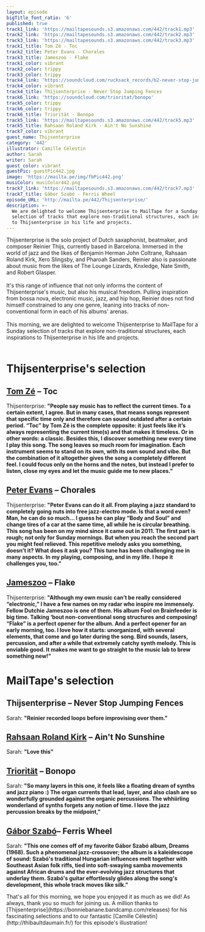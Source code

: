 ```yaml
---
layout: episode
bigTitle_font_ratio: '6'
published: true
track1_link: 'https://mailtapesounds.s3.amazonaws.com/442/track1.mp3'
track2_link: 'https://mailtapesounds.s3.amazonaws.com/442/track2.mp3'
track3_link: 'https://mailtapesounds.s3.amazonaws.com/442/track3.mp3'
track1_title: Tom Zé - Toc
track2_title: Peter Evans - Chorales
track3_title: Jameszoo - Flake
track1_color: vibrant
track2_color: trippy
track3_color: trippy
track4_link: 'https://soundcloud.com/rucksack_records/b2-never-stop-jumping-fences'
track4_color: vibrant
track4_title: Thijsenterprise - Never Stop Jumping Fences
track6_link: 'https://soundcloud.com/trioritat/bonopo'
track5_color: trippy
track6_color: trippy
track6_title: Triorität - Bonopo
track5_link: 'https://mailtapesounds.s3.amazonaws.com/442/track5.mp3'
track5_title: Rahsaan Roland Kirk - Ain't No Sunshine
track7_color: vibrant
guest_name: Thijsenterprise
category: '442'
illustrator: Camille Célestin
author: Sarah
writer: Sarah
guest_color: vibrant
guestPic: guestPic442.jpg
image: 'https://mailta.pe/img/fbPic442.png'
musiColor: musiColor442.png
track7_link: 'https://mailtapesounds.s3.amazonaws.com/442/track7.mp3'
track7_title: Gábor Szabó - Ferris Wheel
episode_URL: 'http://mailta.pe/442/Thijsenterprise/'
description: >-
  We are delighted to welcome Thijsenterprise to MailTape for a Sunday morning
  selection of tracks that explore non-traditional structures, each inspirations
  to Thijsenterprise in his life and projects.
---
```


<p id="introduction">Thijsenterprise is the solo project of Dutch saxaphonist, beatmaker, and composer Reinier Thijs, currently based in Barcelona. Immersed in the world of jazz and the likes of Benjamin Herman John Coltrane, Rahsaan Roland Kirk, Xero Slingsby, and Pharoah Sanders, Reinier also is passionate about music from the likes of The Lounge Lizards, Knxledge, Nate Smith, and Robert Glasper. <br><br>
  It's this range of influence that not only informs the content of Thijsenterprise's music, but also his musical freedom. Pulling inspiration from bossa nova, electronic music, jazz, and hip hop, Reinier does not find himself constrained to any one genre, leaning into tracks of non-conventional form in each of his albums' arenas. <br><br>
  This morning, we are delighted to welcome Thijsenterprise to MailTape for a Sunday selection of tracks that explore non-traditional structures, each inspirations to Thijsenterprise in his life and projects. 
<br><br>
</p>


# Thijsenterprise's selection

## [Tom Zé](https://www.facebook.com/TheMonoNeon/) – Toc
Thijsenterprise: **"**People say music has to reflect the current times. To a certain extent, I agree. But in many cases, that means songs represent that specific time only and therefore can sound outdated after a certain period. “Toc” by Tom Zé is the complete opposite: it just feels like it’s always representing the current time(s) and that makes it timeless. Or in other words: a classic.
Besides this, I discover something new every time I play this song. The song leaves so much room for imagination. Each instrument seems to stand on its own, with its own sound and vibe. But the combination of it altogether gives the song a completely different feel. I could focus only on the horns and the notes, but instead I prefer to listen, close my eyes and let the music guide me to new places.**"**

## [Peter Evans](https://fr.wikipedia.org/wiki/Brigitte_Bardot) – Chorales
Thijsenterprise: **"**Peter Evans can do it all. From playing a jazz standard to completely going nuts into free jazz-electro mode. Is that a word even? Man, he can do so much... I guess he can play “Body and Soul” and change tires of a car at the same time, all while he is circular breathing.
This song has been on my mind since it came out in 2011. The first part is rough; not only for Sunday mornings. But when you reach the second part you might feel relieved. This repetitive melody asks you something, doesn’t it? What does it ask you? This tune has been challenging me in many aspects. In my playing, composing, and in my life. I hope it challenges you, too.**"**

## [Jameszoo](https://www.facebook.com/Take6Official/) – Flake
Thijsenterprise: **"**Although my own music can’t be really considered “electronic,” I have a few names on my radar who inspire me immensely. Fellow Dutchie Jameszoo is one of them. His album Fool on Brainfeeder is big time. Talking ‘bout non-conventional song structures and composing!
“Flake” is a perfect opener for the album. And a perfect opener for an early morning, too. I love how it starts: unorganized, with several elements, that come and go later during the song. Bird sounds, lasers, percussion, and after a while that extremely catchy synth melody. This is enviable good. It makes me want to go straight to the music lab to brew something new!**"**

# MailTape's selection

## Thijsenterprise – Never Stop Jumping Fences
Sarah: **"**Reinier recorded loops before improvising over them.**"**

## [Rahsaan Roland Kirk](http://mythsyzer.fr/) – Ain't No Sunshine
Sarah: **"**Love this**"**

## [Triorität](https://muddy-monk.bandcamp.com/) – Bonopo
Sarah: **"**So many layers in this one, it feels like a floating dream of synths and jazz piano :) The organ currents that lead, layer, and also clash are so wonderfully grounded against the organic percussions. The whhiirling wonderland of synths forgets any notion of time. I love the jazz percussion breaks by the midpoint,**"**

## [Gábor Szabó](https://www.facebook.com/yannichonmusic)– Ferris Wheel
Sarah: **"**This one comes off of my favorite Gábor Szabó album, Dreams (1968). Such a phenomenal jazz-crossover; the album is a kaleidescope of sound: Szabó's traditional Hungarian influences melt together with Southeast Asian folk riffs, tied into soft-swaying samba movements against African drums and the ever-evolving jazz structures that underlay them. Szabó's guitar effortlessly glides along the song's development, this whole track moves like silk.**"**

<p id="outroduction">That's all for this morning, we hope you enjoyed it as much as we did! As always, thank you so much for joining us. A million thanks to [Thijsenterprise](https://bonniebanane.bandcamp.com/releases) for his fascinating selections and to our fantastic [Camille Célestin](http://thibaultdaumain.fr/) for this episode's illustration!</p>
